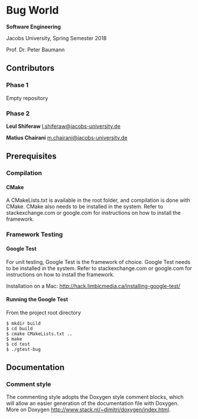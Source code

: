 # Bug World

**Software Engineering**

Jacobs University, Spring Semester 2018

Prof. Dr. Peter Baumann

## Contributors

### Phase 1

Empty repository

### Phase 2

**Leul Shiferaw** l.shiferaw@jacobs-university.de

**Matius Chairani** m.chairani@jacobs-university.de

## Prerequisites

### Compilation

#### CMake

A CMakeLists.txt is available in the root folder, and compilation is done with CMake. CMake also needs to be installed in the system. Refer to stackexchange.com or google.com for instructions on how to install the framework.

### Framework Testing

#### Google Test

For unit testing, Google Test is the framework of choice. Google Test needs to be installed in the system. Refer to stackexchange.com or google.com for instructions on how to install the framework.

Installation on a Mac: http://hack.limbicmedia.ca/installing-google-test/

#### Running the Google Test

From the project root directory

```
$ mkdir build
$ cd build
$ cmake CMakeLists.txt ..
$ make
$ cd test
$ ./gtest-bug
```

## Documentation

### Comment style

The commenting style adopts the Doxygen style comment blocks, which will allow an easier generation of the documentation file with Doxygen. More on Doxygen http://www.stack.nl/~dimitri/doxygen/index.html.